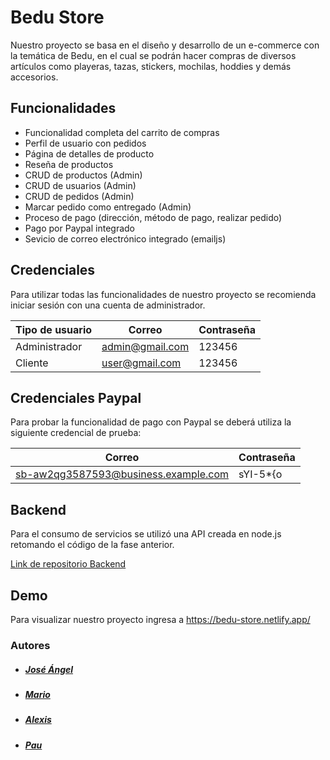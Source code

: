 # Bedu Store

Nuestro proyecto se basa en el diseño y desarrollo de un e-commerce con la temática de Bedu, en el cual se podrán hacer compras de diversos artículos como playeras, tazas, stickers, mochilas, hoddies y demás accesorios.

## Funcionalidades 
- Funcionalidad completa del carrito de compras
- Perfil de usuario con pedidos
- Página de detalles de producto
- Reseña de productos
- CRUD de productos (Admin)
- CRUD de usuarios (Admin)
- CRUD de pedidos (Admin)
- Marcar pedido como entregado (Admin)
- Proceso de pago (dirección, método de pago, realizar pedido)
- Pago por Paypal integrado
- Sevicio de correo electrónico integrado (emailjs)

## Credenciales 

Para utilizar todas las funcionalidades de nuestro proyecto se recomienda iniciar sesión con una cuenta de administrador.

| Tipo de usuario | Correo | Contraseña |
| ------------- | ------------- | ------------- |
| Administrador | admin@gmail.com | 123456 |
| Cliente | user@gmail.com | 123456 |


## Credenciales Paypal

Para probar la funcionalidad de pago con Paypal se deberá utiliza la siguiente credencial de prueba:

| Correo | Contraseña |
| ------------- | ------------- |
| sb-aw2qg3587593@business.example.com | sYI-5*{o |

## Backend

Para el consumo de servicios se utilizó una API creada en node.js retomando el código de la fase anterior.

[Link de repositorio Backend](https://github.com/kraiver117/Bedu-Project-API)


## Demo

Para visualizar nuestro proyecto ingresa a https://bedu-store.netlify.app/


### Autores
- ##### [José Ángel](https://github.com/kraiver117)
- ##### [Mario](https://github.com/mario8a)
- ##### [Alexis](https://github.com/Jorgegam)
- ##### [Pau](https://github.com/paulysaurus)